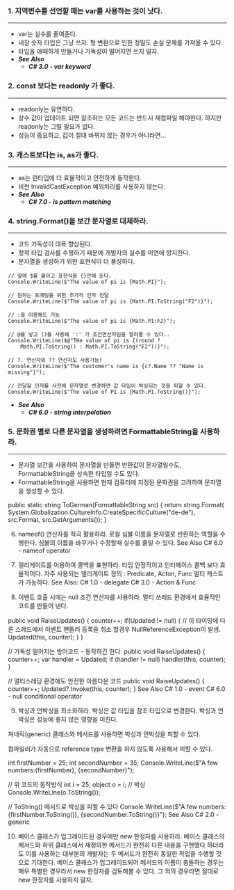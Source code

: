 ### 1. 지역변수를 선언할 때는 var를 사용하는 것이 낫다.
---
- var는 실수를 줄여준다.
- 내장 숫자 타입은 그냥 쓰자. 형 변환으로 인한 정밀도 손실 문제를 가져올 수 있다.
- 타입을 애매하게 만들거나 가독성이 떨어지면 쓰지 말자.
- ***See Also***
    - ***C# 3.0 - var keyword***
‌

### 2. const 보다는 readonly 가 좋다.
---
- readonly는 유연하다.
- 상수 값이 업데이트 되면 참조하는 모든 코드는 반드시 재컴파일 해야한다. 하지만 readonly는 그럴 필요가 없다.
- 성능이 중요하고, 값이 절대 바뀌지 않는 경우가 아니라면…
‌

### 3. 캐스트보다는 is, as가 좋다.
---
- as는 런타임에 더 효율적이고 안전하게 동작한다.
- 비싼 InvalidCastException 예외처리를 사용하지 않는다.
- ***See Also***
    - ***C# 7.0 - is pattern matching***
‌
### 4. string.Format()을 보간 문자열로 대체하라.
---
- 코드 가독성이 대폭 향상된다.
- 정적 타입 검사를 수행하기 때문에 개발자의 실수를 미연에 방지한다.
- 문자열을 생성하기 위한 표현식이 더 풍성하다.
```
// 앞에 $를 붙이고 표현식을 {}안에 둔다.
Console.WriteLine($"The value of pi is {Math.PI}");
 
// 원하는 포매팅을 위한 추가적 인자 전달
Console.WriteLine($"The value of pi is {Math.PI.ToString("F2")}");
 
// :을 이용해도 가능
Console.WriteLine($"The value of pi is {Math.PI:F2}");
 
// @를 넣고 ()를 사용해 ':' 가 조건연산자임을 알려줄 수 있다..
Console.WriteLine($@"THe value of pi is {(round ?
    Math.PI.ToString() : Math.PI.ToString("F2"))}");
 
// ?. 연산자와 ?? 연산자도 사용가능!
Console.WriteLine($"The customer's name is {c?.Name ?? "Name is missing"}");
 
// 전달할 인자를 사전에 문자열로 변경하면 값 타입이 박싱되는 것을 피할 수 있다.
Console.WriteLine($"The value of PI is {Math.PI.ToString()}");
```
- ***See Also***
    - ***C# 6.0 - string interpolation***

### 5. 문화권 별로 다른 문자열을 생성하려면 FormattableString을 사용하라.
---
- 문자열 보간을 사용하여 문자열을 만들면 반환값이 문자열일수도, FormattableString을 상속한 타입일 수도 있다.
- FormattableString을 사용하면 현재 컴퓨터에 지정된 문화권을 고려하여 문자열을 생성할 수 있다.

public static string ToGerman(FormattableString src)
{
    return string.Format(
    System.Globalization.CultureInfo.CreateSpecificCulture("de-de"),
    src.Format, src.GetArguments());
}
‌

6. nameof() 연산자를 적극 활용하라.
로컬 심볼 이름을 문자열로 반환하는 역할을 수행한다.
심볼의 이름을 바꾸거나 수정할때 실수를 줄일 수 있다.
See Also
C# 6.0 - nameof operator
‌

7. 델리게이트를 이용하여 콜백을 표현하라.
타입 안정적이고 인터페이스 콜백 보다 효율적이다.
자주 사용되는 델리게이트 정의 : Predicate<T>, Acton<T>, Func<T>
멀티 캐스트가 가능하다.
See Also:
C# 1.0 - delegate
C# 3.0 - Action & Func
‌

8. 이벤트 호출 시에는 null 조건 연산자를 사용하라.
멀티 쓰레드 환경에서 효율적인 코드를 만들어 낸다.

public void RaiseUpdates()
{
    counter++;
    if(Updated != null)
    {
        // 이 타이밍에 다른 스레드에서 이벤트 핸들러 등록을 취소 할경우 NullReferenceException이 발생.
        Updated(this, counter);
    }
}
 
// 가독성 떨어지는 방어코드 - 동작하긴 한다.
public void RaiseUpdates()
{
    counter++;
    var handler = Updated;
    if (handler != null)
        handler(this, counter);
}
 
// 멀티스레딩 환경에도 안전한 아름다운 코드
public void RaiseUpdates()
{
    counter++;
    Updated?.Invoke(this, counter);
}
See Also
C# 1.0 - event
C# 6.0 - null conditional operator
‌

9. 박싱과 언박싱을 최소화하라.
박싱은 값 타입을 참조 타입으로 변경한다.
박싱과 언박싱은 성능에 좋지 않은 영향을 미친다.

져네릭(generic) 클래스와 메서드를 사용하면 박싱과 언박싱을 피할 수 있다.

컴파일러가 자동으로 reference type 변환을 하지 않도록 사용해서 피할 수 있다.

int firstNumber = 25;
int secondNumber = 35;
Console.WriteLine($"A few numbers:{firstNumber}, {secondNumber}");
 
// 위 코드의 동작방식
int i = 25;
object o = i; // 박싱
Console.WriteLine(o.ToString());
 
// ToString() 메서드로 박싱을 피할 수 있다
Console.WriteLine($"A few numbers:{firstNumber.ToString()}, {secondNumber.ToString()}");
See Also
C# 2.0 - generic
‌

10. 베이스 클래스가 업그레이드된 경우에만 new 한정자를 사용하라.
베이스 클래스의 메서드와 하위 클래스에서 재정의한 메서드가 완전히 다른 내용을 구현했다 하더라도 이를 사용하는 대부분의 개발자는 두 메서드가 완전히 동일한 작업을 수행할 것으로 기대한다.
베이스 클래스가 업그레이드되어 메서드의 이름이 충돌하는 경우는 매우 특별한 경우라서 new 한정자를 검토해볼 수 있다. 그 외의 경우라면 절대로 new 한정자를 사용하지 말자.
